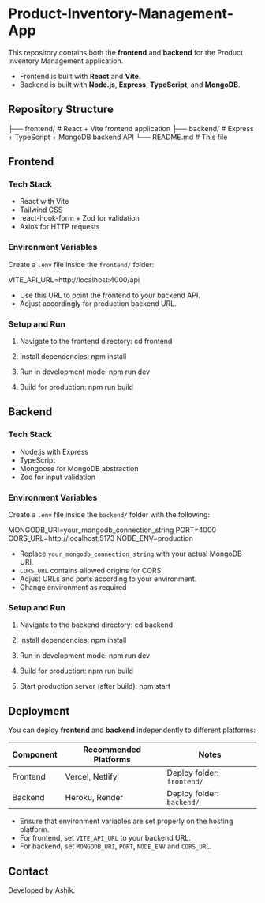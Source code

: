 ﻿# Product-Inventory-Management-App

This repository contains both the **frontend** and **backend** for the Product
Inventory Management application.

- Frontend is built with **React** and **Vite**.
- Backend is built with **Node.js**, **Express**, **TypeScript**, and
  **MongoDB**.

## Repository Structure

├── frontend/ # React + Vite frontend application ├── backend/ # Express +
TypeScript + MongoDB backend API └── README.md # This file

## Frontend

### Tech Stack

- React with Vite
- Tailwind CSS
- react-hook-form + Zod for validation
- Axios for HTTP requests

### Environment Variables

Create a `.env` file inside the `frontend/` folder:

VITE_API_URL=http://localhost:4000/api

- Use this URL to point the frontend to your backend API.
- Adjust accordingly for production backend URL.

### Setup and Run

1. Navigate to the frontend directory: cd frontend

2. Install dependencies: npm install

3. Run in development mode: npm run dev

4. Build for production: npm run build

## Backend

### Tech Stack

- Node.js with Express
- TypeScript
- Mongoose for MongoDB abstraction
- Zod for input validation

### Environment Variables

Create a `.env` file inside the `backend/` folder with the following:

MONGODB_URI=your_mongodb_connection_string PORT=4000
CORS_URL=http://localhost:5173
NODE_ENV=production

- Replace `your_mongodb_connection_string` with your actual MongoDB URI.
- `CORS_URL` contains allowed origins for CORS.
- Adjust URLs and ports according to your environment.
- Change environment as required

### Setup and Run

1. Navigate to the backend directory: cd backend

2. Install dependencies: npm install

3. Run in development mode: npm run dev

4. Build for production: npm run build

5. Start production server (after build): npm start

## Deployment

You can deploy **frontend** and **backend** independently to different
platforms:

| Component | Recommended Platforms | Notes                      |
| --------- | --------------------- | -------------------------- |
| Frontend  | Vercel, Netlify       | Deploy folder: `frontend/` |
| Backend   | Heroku, Render        | Deploy folder: `backend/`  |

- Ensure that environment variables are set properly on the hosting platform.
- For frontend, set `VITE_API_URL` to your backend URL.
- For backend, set `MONGODB_URI`, `PORT`, `NODE_ENV` and `CORS_URL`.

## Contact

Developed by Ashik.
